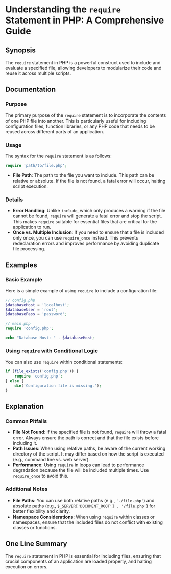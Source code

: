 <!--
Meta Description: # Understanding the `require` Statement in PHP: A Comprehensive Guide ## Synopsis The `require` statement in PHP is a powerful construct used to inclu...
Meta Keywords: file, require, php, path, statement
-->

# Understanding the `require` Statement in PHP: A Comprehensive Guide

## Synopsis
The `require` statement in PHP is a powerful construct used to include and evaluate a specified file, allowing developers to modularize their code and reuse it across multiple scripts.

## Documentation
### Purpose
The primary purpose of the `require` statement is to incorporate the contents of one PHP file into another. This is particularly useful for including configuration files, function libraries, or any PHP code that needs to be reused across different parts of an application.

### Usage
The syntax for the `require` statement is as follows:

```php
require 'path/to/file.php';
```

- **File Path**: The path to the file you want to include. This path can be relative or absolute. If the file is not found, a fatal error will occur, halting script execution.
  
### Details
- **Error Handling**: Unlike `include`, which only produces a warning if the file cannot be found, `require` will generate a fatal error and stop the script. This makes `require` suitable for essential files that are critical for the application to run.
- **Once vs. Multiple Inclusion**: If you need to ensure that a file is included only once, you can use `require_once` instead. This prevents redeclaration errors and improves performance by avoiding duplicate file processing.

## Examples

### Basic Example
Here is a simple example of using `require` to include a configuration file:

```php
// config.php
$databaseHost = 'localhost';
$databaseUser = 'root';
$databasePass = 'password';

// main.php
require 'config.php';

echo "Database Host: " . $databaseHost;
```

### Using `require` with Conditional Logic
You can also use `require` within conditional statements:

```php
if (file_exists('config.php')) {
    require 'config.php';
} else {
    die('Configuration file is missing.');
}
```

## Explanation
### Common Pitfalls
- **File Not Found**: If the specified file is not found, `require` will throw a fatal error. Always ensure the path is correct and that the file exists before including it.
- **Path Issues**: When using relative paths, be aware of the current working directory of the script. It may differ based on how the script is executed (e.g., command line vs. web server).
- **Performance**: Using `require` in loops can lead to performance degradation because the file will be included multiple times. Use `require_once` to avoid this.

### Additional Notes
- **File Paths**: You can use both relative paths (e.g., `'./file.php'`) and absolute paths (e.g., `$_SERVER['DOCUMENT_ROOT'] . '/file.php'`) for better flexibility and clarity.
- **Namespace Considerations**: When using `require` within classes or namespaces, ensure that the included files do not conflict with existing classes or functions.

## One Line Summary
The `require` statement in PHP is essential for including files, ensuring that crucial components of an application are loaded properly, and halting execution on errors.